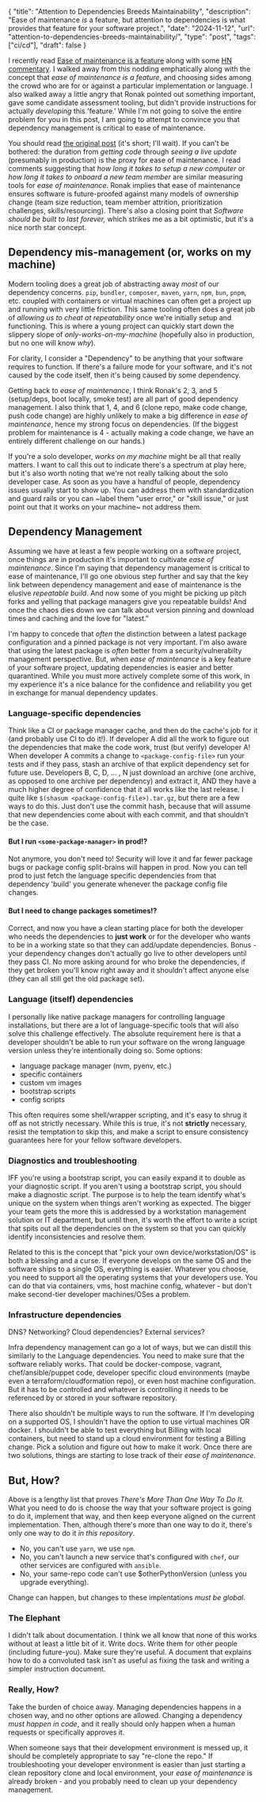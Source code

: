 {
  "title": "Attention to Dependencies Breeds Maintainability",
  "description": "Ease of maintenance _is_ a feature, but attention to dependencies is what provides that feature for your software project.",
  "date": "2024-11-12",
  "url": "attention-to-dependencies-breeds-maintainability/",
  "type": "post",
  "tags": ["ci/cd"],
  "draft": false
}

I recently read [Ease of maintenance is a feature](https://ronakgothi.com/p/ease-of-maintenance-is-a-feature/) along with some [HN commentary](https://news.ycombinator.com/item?id=42087147). I walked away from this nodding emphatically along with the concept that _ease of maintenance is a feature_, and choosing sides among the crowd who are for or against a particular implementation or language. I also walked away a little angry that Ronak pointed out something important, gave some candidate assessment tooling, but didn't provide instructions for actually _developing_ this 'feature.' While I'm not going to solve the entire problem for you in this post, I am going to attempt to convince you that dependency management is critical to ease of maintenance.

You should read [the original post](https://ronakgothi.com/p/ease-of-maintenance-is-a-feature/) (it's short; I'll wait). If you can't be bothered: the duration from _getting code_ through _seeing a live update_ (presumably in production) is the proxy for ease of maintenance. I read comments suggesting that _how long it takes to setup a new computer_ or _how long it takes to onboard a new team member_ are similar measuring tools for _ease of maintenance_. Ronak implies that ease of maintenance ensures software is future-proofed against many models of ownership change (team size reduction, team member attrition, prioritization challenges, skills/resourcing). There's also a closing point that _Software should be built to last forever,_ which strikes me as a bit optimistic, but it's a nice north star concept. 

## Dependency mis-management (or, works on my machine)

Modern tooling does a great job of abstracting away _most_ of our dependency concerns. `pip`, `bundler`, `composer`, `maven`, `yarn`, `npm`, `bun`, `pnpm`, etc. coupled with containers or virtual machines can often get a project up and running with very little friction. This same tooling often does a great job of *allowing us to cheat at repeatability* once we're initially setup and functioning. This is where a young project can quickly start down the slippery slope of _only-works-on-my-machine_ (hopefully also in production, but no one will know _why_).

For clarity, I consider a "Dependency" to be anything that your software requires to function. If there's a failure mode for your software, and it's not caused by the code itself, then it's being caused by some dependency. 

Getting back to _ease of maintenance_, I think Ronak's 2, 3, and 5 (setup/deps, boot locally, smoke test) are all part of good dependency management. I also think that 1, 4, and 6 (clone repo, make code change, push code change) are highly unlikely to make a big difference in _ease of maintenance_, hence my strong focus on dependencies. (If the biggest problem for maintenance is 4 - actually making a code change, we have an entirely different challenge on our hands.)

If you're a solo developer, *works on my machine* might be all that really matters. I want to call this out to indicate there's a spectrum at play here, but it's also worth noting that we're not really talking about the solo developer case. As soon as you have a handful of people, dependency issues usually start to show up. You can address them with standardization and guard rails or you can ~label them "user error," or "skill issue," or just point out that it works on your machine~ not address them.

## Dependency Management

Assuming we have at least a few people working on a software project, once things are in production it's important to cultivate _ease of maintenance_. Since I'm saying that dependency management is critical to ease of maintenance, I'll go one obvious step further and say that the key link between dependency management and ease of maintenance is the elusive _repeatable build_. And now some of you might be picking up pitch forks and yelling that package managers give you repeatable builds! And once the chaos dies down we can talk about version pinning and download times and caching and the love for "latest."

I'm happy to concede that _often_ the distinction between a latest package configuration and a pinned package is not very important. I'm also aware that using the latest package is _often_ better from a security/vulnerabilty management perspective. But, when _ease of maintenance_ is a key feature of your software project, updating dependencies is easier and better quarantined. While you must more actively complete some of this work, in my experience it's a nice balance for the confidence and reliability you get in exchange for manual dependency updates.

### Language-specific dependencies

Think like a CI or package manager cache, and then do the cache's job for it (and probably use CI to do it!). If developer A did all the work to figure out the dependencies that make the code work, trust (but verify) developer A! When developer A commits a change to `<package-config-file>` run your tests and if they pass, stash an archive of that explicit dependency set for future use. Developers B, C, D, ... , N just download an archive (one archive, as opposed to one archive per dependency) and extract it, AND they have a much higher degree of confidence that it all works like the last release. I quite like `$(shasum <package-config-file>).tar.gz`, but there are a few ways to do this. Just don't use the commit hash, because that will assume that new dependencies come about with each commit, and that shouldn't be the case. 

#### But I run `<some-package-manager>` in prod!? 
Not anymore, you don't need to! Security will love it and far fewer package bugs or package config split-brains will happen in prod. Now you can tell prod to just fetch the language specific dependencies from that dependency 'build' you generate whenever the package config file changes.

#### But I need to change packages sometimes!? 
Correct, and now you have a clean starting place for both the developer who needs the dependencies to **just work** or for the developer who wants to be in a working state so that they can add/update dependencies. Bonus - your dependency changes don't actually go live to other developers until they pass CI. No more asking around for who broke the dependencies, if they get broken you'll know right away and it shouldn't affect anyone else (they can all still get the old package set). 

### Language (itself) dependencies

I personally like native package managers for controlling language installations, but there are a lot of language-specific tools that will also solve this challenge effectively. The absolute requirement here is that a developer shouldn't be able to run your software on the wrong language version unless they're intentionally doing so. Some options:

 - language package manager (nvm, pyenv, etc.)
 - specific containers
 - custom vm images
 - bootstrap scripts
 - config scripts

This often requires some shell/wrapper scripting, and it's easy to shrug it off as not strictly necessary. While this is true, it's not **strictly** necessary, resist the temptation to skip this, and make a script to ensure consistency guarantees here for your fellow software developers.

### Diagnostics and troubleshooting

IFF you're using a bootstrap script, you can easily expand it to double as your diagnostic script. If you aren't using a bootstrap script, you should make a diagnostic script. The purpose is to help the team identify what's unique on the system when things aren't working as expected. The bigger your team gets the more this is addressed by a workstation management solution or IT department, but until then, it's worth the effort to write a script that spits out all the dependencies on the system so that you can quickly identify inconsistencies and resolve them. 

Related to this is the concept that "pick your own device/workstation/OS" is both a blessing and a curse. If everyone develops on the same OS and the software ships to a single OS, everything is easier. Whatever you choose, you need to support all the operating systems that your developers use. You can do that via containers, vms, host machine config, whatever - but don't make second-tier developer machines/OSes a problem.

### Infrastructure dependencies

DNS? Networking? Cloud dependencies? External services? 

Infra dependency management can go a lot of ways, but we can distill this similarly to the Language dependencies. You need to make sure that the software reliably works. That could be docker-compose, vagrant, chef/ansible/puppet code, developer specific cloud environments (maybe even a terraform/cloudformation repo), or even host machine configuration. But it has to be controlled and whatever is controlling it needs to be referenced by or stored in your software repository.

There also shouldn't be multiple ways to run the software. If I'm developing on a supported OS, I shouldn't have the option to use virtual machines OR docker. I shouldn't be able to test everything but Billing with local containers, but need to stand up a cloud environment for testing a Billing change. Pick a solution and figure out how to make it work. Once there are two solutions, things are starting to lose track of their _ease of maintenance_.

## But, How?

Above is a lengthy list that proves _There's More Than One Way To Do It_. What you need to do is choose the way that your software project is going to do it, implement that way, and then keep everyone aligned on the current implementation. Then, although there's more than one way to do it, there's only one way to do it *in this repository*.

 - No, you can't use `yarn`, we use `npm`.
 - No, you can't launch a new service that's configured with `chef`, our other services are configured with `ansible`.
 - No, your same-repo code can't use $otherPythonVersion (unless you upgrade everything).

Change can happen, but changes to these implentations _must be global_.

### The Elephant

I didn't talk about documentation. I think we all know that none of this works without at least a little bit of it. Write docs. Write them for other people (including future-you). Make sure they're useful. A document that explains how to do a convoluted task isn't as useful as fixing the task and writing a simpler instruction document.

### Really, How?

Take the burden of choice away. Managing dependencies happens in a chosen way, and no other options are allowed. Changing a dependency _must happen in code_, and it really should only happen when a human requests or specifically approves it.

When someone says that their development environment is messed up, it should be completely appropriate to say "re-clone the repo." If troubleshooting your developer environment is easier than just starting a clean repository clone and local environment, your _ease of maintenance_ is already broken - and you probably need to clean up your dependency management.
